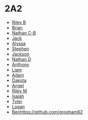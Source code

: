 # 2A2

* [Riley B](https://github.com/RileyBennett/)
* [Brian](https://github.com/BusinessDude) <!-- added by DLU, 19 June 2018 -->
* [Nathan C-B](https://github.com/NathanCadieuBaker)
* [Jack]()
* [Alyssa]()
* [Stephen]()
* [Jackson](https://github.com/JacksonCottier)
* [Nathan D]()
* [Anthony](https://github.com/Buddy312)
* [Liam]()
* [Adam](https://github.com/UberFace)
* [Dakota]()
* [Angel](https://github.com/angel-moyses)
* [Riley M]()
* [Isaiah](https://github.com/IsaiahMontez)
* [Tyler](https://github.com/TylerRBoi)
* [Logan](https://github.com/Stigi08)
* [Ben]()https://github.com/grogham62
